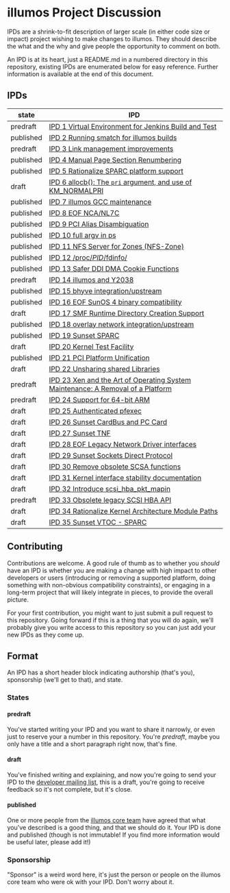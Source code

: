 # illumos Project Discussion

IPDs are a shrink-to-fit description of larger scale (in either code size or
impact) project wishing to make changes to illumos.  They should describe the
what and the why and give people the opportunity to comment on both.

An IPD is at its heart, just a README.md in a numbered directory in this
repository, existing IPDs are enumerated below for easy reference.  Further
information is available at the end of this document.

## IPDs

| state     | IPD |
| --------- | ------------------------------------------------------------- |
| predraft  | [IPD 1 Virtual Environment for Jenkins Build and Test](./ipd/0001/README.md) |
| published | [IPD 2 Running smatch for illumos builds](./ipd/0002/README.md) |
| predraft  | [IPD 3 Link management improvements](./ipd/0003/README.md) |
| published | [IPD 4 Manual Page Section Renumbering](./ipd/0004/README.md) |
| published | [IPD 5 Rationalize SPARC platform support](./ipd/0005/README.md) |
| draft     | [IPD 6 allocb(): The `pri` argument, and use of KM_NORMALPRI](./ipd/0006/README.md) |
| published | [IPD 7 illumos GCC maintenance](./ipd/0007/README.md) |
| published | [IPD 8 EOF NCA/NL7C](./ipd/0008/README.md) |
| published | [IPD 9 PCI Alias Disambiguation](./ipd/0009/README.md) |
| published | [IPD 10 full argv in ps](./ipd/0010/README.md) |
| published | [IPD 11 NFS Server for Zones (NFS-Zone)](./ipd/0011/README.md) |
| published | [IPD 12 /proc/_PID_/fdinfo/](./ipd/0012/README.md) |
| published | [IPD 13 Safer DDI DMA Cookie Functions](./ipd/0013/README.md) |
| predraft  | [IPD 14 illumos and Y2038](./ipd/0014/README.md) |
| published | [IPD 15 bhyve integration/upstream](./ipd/0015/README.md) |
| published | [IPD 16 EOF SunOS 4 binary compatibility](./ipd/0016/README.md) |
| draft     | [IPD 17 SMF Runtime Directory Creation Support](./ipd/0017/README.md)
| published | [IPD 18 overlay network integration/upstream](./ipd/0018/README.md)
| published | [IPD 19 Sunset SPARC](./ipd/0019/README.md)
| draft     | [IPD 20 Kernel Test Facility](./ipd/0020/README.adoc)
| published | [IPD 21 PCI Platform Unification](./ipd/0021/README.md)
| draft     | [IPD 22 Unsharing shared Libraries](./ipd/0022/README.md)
| predraft  | [IPD 23 Xen and the Art of Operating System Maintenance: A Removal of a Platform](./ipd/0023/README.md)
| predraft  | [IPD 24 Support for 64-bit ARM](./ipd/0024/README.md)
| draft     | [IPD 25 Authenticated pfexec](./ipd/0025/README.md)
| draft     | [IPD 26 Sunset CardBus and PC Card](./ipd/0026/README.md)
| draft     | [IPD 27 Sunset TNF](./ipd/0027/README.md)
| draft     | [IPD 28 EOF Legacy Network Driver interfaces](./ipd/0028/README.md)
| draft     | [IPD 29 Sunset Sockets Direct Protocol](./ipd/0029/README.md)
| draft     | [IPD 30 Remove obsolete SCSA functions](./ipd/0030/README.md)
| draft     | [IPD 31 Kernel interface stability documentation](./ipd/0031/README.md)
| draft     | [IPD 32 Introduce scsi_hba_pkt_mapin](./ipd/0032/README.md)
| predraft  | [IPD 33 Obsolete legacy SCSI HBA API](./ipd/0033/README.md)
| draft     | [IPD 34 Rationalize Kernel Architecture Module Paths](./ipd/0034/README.md)
| draft     | [IPD 35 Sunset VTOC - SPARC](./ipd/0035/README.md)

## Contributing

Contributions are welcome.  A good rule of thumb as to whether you _should_
have an IPD is whether you are making a change with high impact to other
developers or users (introducing or removing a supported platform, doing
something with non-obvious compatibility constraints), or engaging in a
long-term project that will likely integrate in pieces, to provide the overall
picture.

For your first contribution, you might want to just submit a pull request to
this repository.  Going forward if this is a thing that you will do again,
we'll probably give you write access to this repository so you can just add
your new IPDs as they come up.

## Format

An IPD has a short header block indicating authorship (that's you),
sponsorship (we'll get to that), and state.

### States

#### predraft

You've started writing your IPD and you want to share it narrowly, or even
just to reserve your a number in this repository.  You're _predraft_, maybe
you only have a title and a short paragraph right now, that's fine.

#### draft

You've finished writing and explaining, and now you're going to send your IPD
to the [developer mailing list](mailto:developer@lists.illumos.org), this is a
draft, you're going to receive feedback so it's not complete, but it's close.

#### published

One or more people from the [illumos core
team](https://illumos.org/docs/about/leadership/) have agreed that what you've
described is a good thing, and that we should do it.  Your IPD is done and
published (though is not immutable! If you find more information would be
useful later, please add it!)

### Sponsorship

"Sponsor" is a weird word here, it's just the person or people on the illumos
core team who were ok with your IPD.  Don't worry about it.
